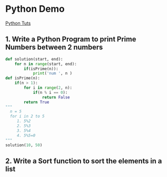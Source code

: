 # Python Demo 
[Python Tuts](https://www.edureka.co/blog/data-structures-in-python/)
## 1. Write a Python Program to print Prime Numbers between 2 numbers
```Python
def solution(start, end):
    for n in range(start, end):
        if(isPrime(n)):
            print('num ', n )
def isPrime(n):
    if(n > 1):
        for i in range(2, n):
            if(n % i == 0):
                return False
        return True
"""
  n = 5
  for i in 2 to 5
     1. 5%2
     2. 5%3
     3. 5%4
     4. 5%5=0
"""
solution(10, 50)
```
## 2. Write a Sort function to sort the elements in a list
